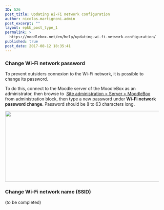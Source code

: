 ```yaml
---
ID: 526
post_title: Updating Wi-Fi network configuration
author: nicolas.martignoni.admin
post_excerpt: ""
layout: epkb_post_type_1
permalink: >
  https://moodlebox.net/en/help/updating-wi-fi-network-configuration/
published: true
post_date: 2017-08-12 18:35:41
---
```

<h3>Change Wi-Fi network password</h3>
To prevent outsiders connexion to the Wi-Fi network, it is possible to change its password.

To do this, connect to the Moodle server of the MoodleBox as an administrator, then browse to  <a href="http://moodlebox.home/admin/tool/moodlebox/index.php" target="_blank" rel="noopener">Site administration &gt; Server &gt; MoodleBox</a> from administration block, then type a new password under <strong>Wi-Fi network password change</strong>. Password should be 8 to 63 characters long.

<a href="https://moodlebox.net/en/wp-content/uploads/sites/3/2017/08/wifipassword-en.png"><img class="alignnone size-full wp-image-529" src="https://moodlebox.net/en/wp-content/uploads/sites/3/2017/08/wifipassword-en.png" alt="" width="786" height="231" /></a>
<h3>Change Wi-Fi network name (SSID)</h3>
(to be completed)